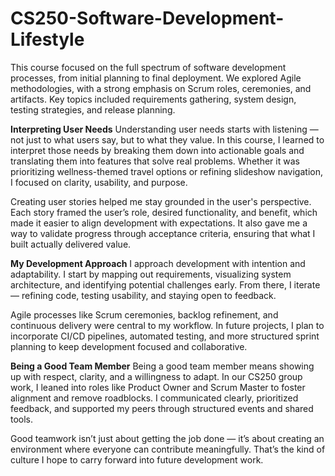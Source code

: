 # CS250-Software-Development-Lifestyle
This course focused on the full spectrum of software development processes, from initial planning to final deployment. We explored Agile methodologies, with a strong emphasis on Scrum roles, ceremonies, and artifacts. Key topics included requirements gathering, system design, testing strategies, and release planning.

**Interpreting User Needs**
Understanding user needs starts with listening — not just to what users say, but to what they value. In this course, I learned to interpret those needs by breaking them down into actionable goals and translating them into features that solve real problems. Whether it was prioritizing wellness-themed travel options or refining slideshow navigation, I focused on clarity, usability, and purpose.

Creating user stories helped me stay grounded in the user's perspective. Each story framed the user’s role, desired functionality, and benefit, which made it easier to align development with expectations. It also gave me a way to validate progress through acceptance criteria, ensuring that what I built actually delivered value.

**My Development Approach**
I approach development with intention and adaptability. I start by mapping out requirements, visualizing system architecture, and identifying potential challenges early. From there, I iterate — refining code, testing usability, and staying open to feedback.

Agile processes like Scrum ceremonies, backlog refinement, and continuous delivery were central to my workflow. In future projects, I plan to incorporate CI/CD pipelines, automated testing, and more structured sprint planning to keep development focused and collaborative.

**Being a Good Team Member**
Being a good team member means showing up with respect, clarity, and a willingness to adapt. In our CS250 group work, I leaned into roles like Product Owner and Scrum Master to foster alignment and remove roadblocks. I communicated clearly, prioritized feedback, and supported my peers through structured events and shared tools.

Good teamwork isn’t just about getting the job done — it’s about creating an environment where everyone can contribute meaningfully. That’s the kind of culture I hope to carry forward into future development work.
